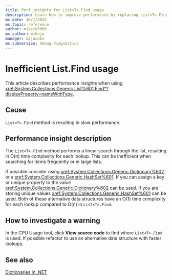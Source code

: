 ```yaml
---
title: Perf insights for List<T>.Find usage
description: Learn how to improve performance by replacing List<T>.Find with Dictionary<TKey, TValue>.
ms.date: 10/1/2025
ms.topic: reference
author: mikejo5000
ms.author: mikejo
manager: mijacobs
ms.subservice: debug-diagnostics
---
```


# Inefficient List<T>.Find usage

This article describes performance insights when using <xref:System.Collections.Generic.List%601.Find*?displayProperty=nameWithType>.

## Cause
`List<T>.Find` method is resulting in slow performance.

## Performance insight description

The `List<T>.Find` method performs a linear search through the list, resulting in O(n) time complexity for each lookup. This can be inefficient when searching for items frequently or in large lists.

If possible consider using <xref:System.Collections.Generic.Dictionary%602> or a <xref:System.Collections.Generic.HashSet%601>. If you can assign a key or unique property to the value <xref:System.Collections.Generic.Dictionary%602> can be used. If you are storing unique values <xref:System.Collections.Generic.HashSet%601> can be used. Both of these alternative data structures have an O(1) time complexity for each lookup compared to O(n) in `List<T>.Find`.

## How to investigate a warning

In the CPU Usage tool, click **View source code** to find where `List<T>.Find` is used. If possible refactor to use an alternative data structure with faster lookups.

## See also

[Dictionaries in .NET](https://learn.microsoft.com/dotnet/api/system.collections.generic.dictionary-2)
